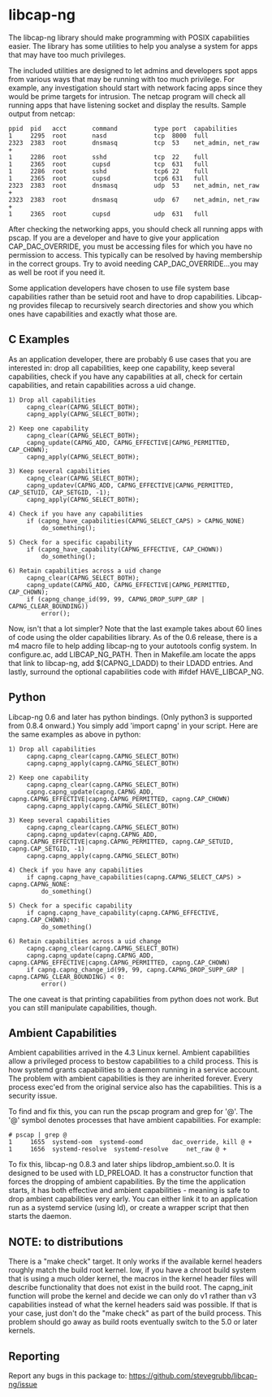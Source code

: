 libcap-ng
=========

The libcap-ng library should make programming with POSIX capabilities
easier. The library has some utilities to help you analyse a system
for apps that may have too much privileges.

The included utilities are designed to let admins and developers spot apps from various ways that may be running with too much privilege. For example, any investigation should start with network facing apps since they would be prime targets for intrusion. The netcap program will check all running apps that have listening socket and display the results. Sample output from netcap:

```
ppid  pid   acct       command          type port  capabilities
1     2295  root       nasd             tcp  8000  full
2323  2383  root       dnsmasq          tcp  53    net_admin, net_raw +
1     2286  root       sshd             tcp  22    full
1     2365  root       cupsd            tcp  631   full
1     2286  root       sshd             tcp6 22    full
1     2365  root       cupsd            tcp6 631   full
2323  2383  root       dnsmasq          udp  53    net_admin, net_raw +
2323  2383  root       dnsmasq          udp  67    net_admin, net_raw +
1     2365  root       cupsd            udp  631   full
```
After checking the networking apps, you should check all running apps with
pscap. If you are a developer and have to give your application
CAP_DAC_OVERRIDE, you must be accessing files for which you have no permission
to access. This typically can be resolved by having membership in the correct
groups. Try to avoid needing CAP_DAC_OVERRIDE...you may as well be root if you
need it.

Some application developers have chosen to use file system base capabilities
rather than be setuid root and have to drop capabilities. Libcap-ng provides
filecap to recursively search directories and show you which ones have
capabilities and exactly what those are.

C Examples
----------
As an application developer, there are probably 6 use cases that you are
interested in: drop all capabilities, keep one capability, keep several
capabilities, check if you have any capabilities at all, check for certain
capabilities, and retain capabilities across a uid change.

```
1) Drop all capabilities
     capng_clear(CAPNG_SELECT_BOTH);
     capng_apply(CAPNG_SELECT_BOTH);

2) Keep one capability
     capng_clear(CAPNG_SELECT_BOTH);
     capng_update(CAPNG_ADD, CAPNG_EFFECTIVE|CAPNG_PERMITTED, CAP_CHOWN);
     capng_apply(CAPNG_SELECT_BOTH);

3) Keep several capabilities
     capng_clear(CAPNG_SELECT_BOTH);
     capng_updatev(CAPNG_ADD, CAPNG_EFFECTIVE|CAPNG_PERMITTED, CAP_SETUID, CAP_SETGID, -1);
     capng_apply(CAPNG_SELECT_BOTH);

4) Check if you have any capabilities
     if (capng_have_capabilities(CAPNG_SELECT_CAPS) > CAPNG_NONE)
         do_something();

5) Check for a specific capability
     if (capng_have_capability(CAPNG_EFFECTIVE, CAP_CHOWN))
         do_something();

6) Retain capabilities across a uid change
     capng_clear(CAPNG_SELECT_BOTH);
     capng_update(CAPNG_ADD, CAPNG_EFFECTIVE|CAPNG_PERMITTED, CAP_CHOWN);
     if (capng_change_id(99, 99, CAPNG_DROP_SUPP_GRP | CAPNG_CLEAR_BOUNDING))
         error();
```

Now, isn't that a lot simpler? Note that the last example takes about 60 lines
of code using the older capabilities library. As of the 0.6 release, there is
a m4 macro file to help adding libcap-ng to your autotools config system. In
configure.ac, add LIBCAP_NG_PATH. Then in Makefile.am locate the apps that
link to libcap-ng, add $(CAPNG_LDADD) to their LDADD entries. And lastly,
surround the optional capabilities code with #ifdef HAVE_LIBCAP_NG.

Python
------
Libcap-ng 0.6 and later has python bindings. (Only python3 is supported from 0.8.4 onward.) You simply add 'import capng' in your script.  Here are the same examples as above in python:

```
1) Drop all capabilities
     capng.capng_clear(capng.CAPNG_SELECT_BOTH)
     capng.capng_apply(capng.CAPNG_SELECT_BOTH)

2) Keep one capability
     capng.capng_clear(capng.CAPNG_SELECT_BOTH)
     capng.capng_update(capng.CAPNG_ADD, capng.CAPNG_EFFECTIVE|capng.CAPNG_PERMITTED, capng.CAP_CHOWN)
     capng.capng_apply(capng.CAPNG_SELECT_BOTH)

3) Keep several capabilities
     capng.capng_clear(capng.CAPNG_SELECT_BOTH)
     capng.capng_updatev(capng.CAPNG_ADD, capng.CAPNG_EFFECTIVE|capng.CAPNG_PERMITTED, capng.CAP_SETUID, capng.CAP_SETGID, -1)
     capng.capng_apply(capng.CAPNG_SELECT_BOTH)

4) Check if you have any capabilities
     if capng.capng_have_capabilities(capng.CAPNG_SELECT_CAPS) > capng.CAPNG_NONE:
         do_something()

5) Check for a specific capability
     if capng.capng_have_capability(capng.CAPNG_EFFECTIVE, capng.CAP_CHOWN):
         do_something()

6) Retain capabilities across a uid change
     capng.capng_clear(capng.CAPNG_SELECT_BOTH)
     capng.capng_update(capng.CAPNG_ADD, capng.CAPNG_EFFECTIVE|capng.CAPNG_PERMITTED, capng.CAP_CHOWN)
     if capng.capng_change_id(99, 99, capng.CAPNG_DROP_SUPP_GRP | capng.CAPNG_CLEAR_BOUNDING) < 0:
         error()
```

The one caveat is that printing capabilities from python does not work. But
you can still manipulate capabilities, though.

Ambient Capabilities
--------------------
Ambient capabilities arrived in the 4.3 Linux kernel. Ambient capabilities
allow a privileged process to bestow capabilities to a child process. This
is how systemd grants capabilities to a daemon running in a service account.
The problem with ambient capabilities is they are inherited forever. Every
process exec'ed from the original service also has the capabilities. This is
a security issue.

To find and fix this, you can run the pscap program and grep for '@'. The '@'
symbol denotes processes that have ambient capabilities. For example:

```
# pscap | grep @
1     1655  systemd-oom  systemd-oomd        dac_override, kill @ +
1     1656  systemd-resolve  systemd-resolve     net_raw @ +

```

To fix this, libcap-ng 0.8.3 and later ships libdrop_ambient.so.0. It is
designed to be used with LD_PRELOAD. It has a constructor function that forces
the dropping of ambient capabilities. By the time the application starts, it
has both effective and ambient capabilities - meaning is safe to drop ambient
capabilities very early. You can either link it to an application run as a
systemd service (using ld), or create a wrapper script that then starts the
daemon.

NOTE: to distributions
----------------------
There is a "make check" target. It only works if the available kernel headers
roughly match the build root kernel. Iow, if you have a chroot build system
that is using a much older kernel, the macros in the kernel header files will
describe functionality that does not exist in the build root. The capng_init
function will probe the kernel and decide we can only do v1 rather than v3
capabilities instead of what the kernel headers said was possible. If that is
your case, just don't do the "make check" as part of the build process. This
problem should go away as build roots eventually switch to the 5.0 or later
kernels.

Reporting
---------
Report any bugs in this package to:
https://github.com/stevegrubb/libcap-ng/issue

